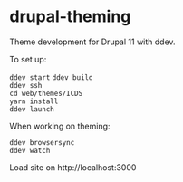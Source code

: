 # drupal-theming

Theme development for Drupal 11 with ddev.

To set up:

`ddev start`
`ddev build`  
`ddev ssh`  
`cd web/themes/ICDS`  
`yarn install`  
`ddev launch`

When working on theming:

`ddev browsersync`  
`ddev watch`

Load site on http://localhost:3000


